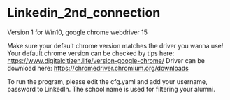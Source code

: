 # Linkedin_2nd_connection
Version 1 for Win10, google chrome webdriver 15

Make sure your default chrome version matches the driver you wanna use!
Your default chrome version can be checked by tips here: https://www.digitalcitizen.life/version-google-chrome/
Driver can be download here: https://chromedriver.chromium.org/downloads

To run the program, please edit the cfg.yaml and add your username, password to LinkedIn. The school name is used for filtering your alumni.
